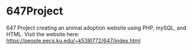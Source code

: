 # 647Project
647 Project creating an animal adoption website using PHP, mySQL, and HTML.
Visit the website here: https://people.eecs.ku.edu/~k538l772/647/index.html
